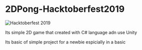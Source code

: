 # 2DPong-Hacktoberfest2019

![Hacktoberfest 2019](https://hacktoberfest.digitalocean.com/assets/HF19_social-744d976f227e4aff6866443abcede8c651b309ec9c7c9f7410f5944f8e1299b9.png)

Its simple 2D game that created with C# language adn use Unity

Its basic of simple project for a newbie espicially in a basic
